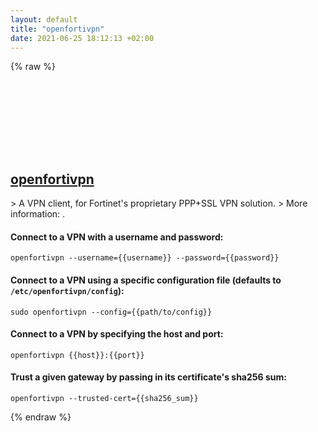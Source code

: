 ```yaml
---
layout: default
title: "openfortivpn"
date: 2021-06-25 18:12:13 +02:00
---
```

{% raw %}
<h2 id="openfortivpn">
  <a href="/en/linux/openfortivpn.html">openfortivpn</a> <a href="#openfortivpn"><svg class="icon">
    <use href="/assets/images/unicode_sprite.svg#link" />
  </svg></a>
</h2>
> A VPN client, for Fortinet's proprietary PPP+SSL VPN solution.
> More information: <https://github.com/adrienverge/openfortivpn>.

#### Connect to a VPN with a username and password:
```shell
openfortivpn --username={{username}} --password={{password}}
```
#### Connect to a VPN using a specific configuration file (defaults to `/etc/openfortivpn/config`):
```shell
sudo openfortivpn --config={{path/to/config}}
```
#### Connect to a VPN by specifying the host and port:
```shell
openfortivpn {{host}}:{{port}}
```
#### Trust a given gateway by passing in its certificate's sha256 sum:
```shell
openfortivpn --trusted-cert={{sha256_sum}}
```
{% endraw %}
